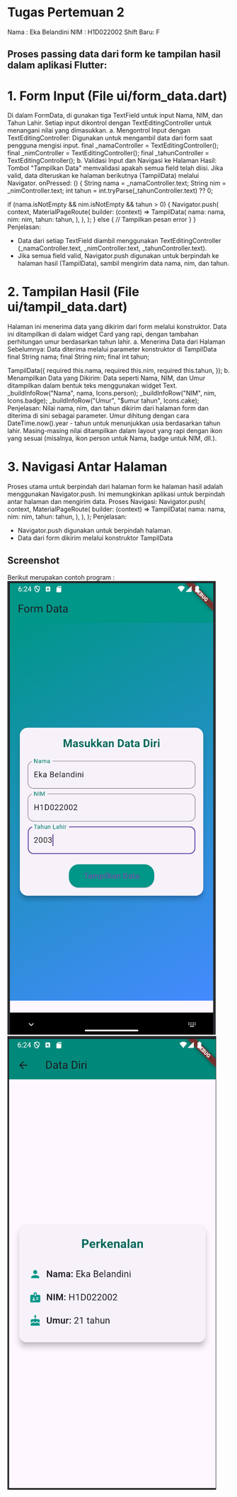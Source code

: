 # Tugas Pertemuan 2

Nama : Eka Belandini
NIM : H1D022002
Shift Baru: F

## Proses passing data dari form ke tampilan hasil dalam aplikasi Flutter:
# 1.  Form Input (File ui/form_data.dart)
Di dalam FormData, di gunakan tiga TextField untuk input Nama, NIM, dan Tahun Lahir. Setiap input dikontrol dengan TextEditingController untuk menangani nilai yang dimasukkan.
a. Mengontrol Input dengan TextEditingController:
Digunakan untuk mengambil data dari form saat pengguna mengisi input.
final _namaController = TextEditingController();
final _nimController = TextEditingController();
final _tahunController = TextEditingController();
b. Validasi Input dan Navigasi ke Halaman Hasil:
Tombol "Tampilkan Data" memvalidasi apakah semua field telah diisi. Jika valid, data diteruskan ke halaman berikutnya (TampilData) melalui Navigator.
onPressed: () {
String nama = _namaController.text;
String nim = _nimController.text;
int tahun = int.tryParse(_tahunController.text) ?? 0;

if (nama.isNotEmpty && nim.isNotEmpty && tahun > 0) {
Navigator.push(
context,
MaterialPageRoute(
builder: (context) => TampilData(
nama: nama, nim: nim, tahun: tahun,
),
),
);
} else {
// Tampilkan pesan error
}
}
Penjelasan:
- Data dari setiap TextField diambil menggunakan TextEditingController (_namaController.text, _nimController.text, _tahunController.text).
- Jika semua field valid, Navigator.push digunakan untuk berpindah ke halaman hasil (TampilData), sambil mengirim data nama, nim, dan tahun.

# 2. Tampilan Hasil (File ui/tampil_data.dart)
Halaman ini menerima data yang dikirim dari form melalui konstruktor. Data ini ditampilkan di dalam widget Card yang rapi, dengan tambahan perhitungan umur berdasarkan tahun lahir.
a. Menerima Data dari Halaman Sebelumnya:
Data diterima melalui parameter konstruktor di TampilData
final String nama;
final String nim;
final int tahun;

TampilData({
required this.nama,
required this.nim,
required this.tahun,
});
b. Menampilkan Data yang Dikirim:
Data seperti Nama, NIM, dan Umur ditampilkan dalam bentuk teks menggunakan widget Text.
_buildInfoRow("Nama", nama, Icons.person);
_buildInfoRow("NIM", nim, Icons.badge);
_buildInfoRow("Umur", "$umur tahun", Icons.cake);
Penjelasan:
Nilai nama, nim, dan tahun dikirim dari halaman form dan diterima di sini sebagai parameter.
Umur dihitung dengan cara DateTime.now().year - tahun untuk menunjukkan usia berdasarkan tahun lahir.
Masing-masing nilai ditampilkan dalam layout yang rapi dengan ikon yang sesuai (misalnya, ikon person untuk Nama, badge untuk NIM, dll.).

# 3. Navigasi Antar Halaman
Proses utama untuk berpindah dari halaman form ke halaman hasil adalah menggunakan Navigator.push. Ini memungkinkan aplikasi untuk berpindah antar halaman dan mengirim data.
Proses Navigasi:
Navigator.push(
context,
MaterialPageRoute(
builder: (context) => TampilData(
nama: nama,
nim: nim,
tahun: tahun,
),
),
);
Penjelasan: 
- Navigator.push digunakan untuk berpindah halaman.
- Data dari form dikirim melalui konstruktor TampilData



## Screenshot
Berikut merupakan contoh program :
![Lampiran Form](form.png)
![Lampiran Hasil](hasil.png)
